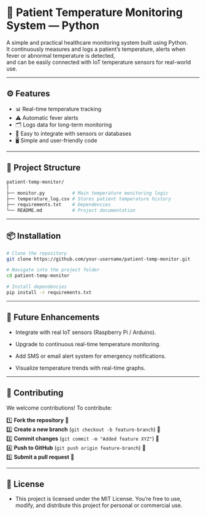 # 🏥 Patient Temperature Monitoring System — Python

A simple and practical healthcare monitoring system built using Python.  
It continuously measures and logs a patient’s temperature, alerts when fever or abnormal temperature is detected,  
and can be easily connected with IoT temperature sensors for real-world use.

---

## ⚙️ Features
- 📊 Real-time temperature tracking  
- ⚠️ Automatic fever alerts  
- 🗂️ Logs data for long-term monitoring  
- 🧠 Easy to integrate with sensors or databases  
- 🖥️ Simple and user-friendly code  

---

## 🧱 Project Structure
```bash
patient-temp-monitor/
│
├── monitor.py          # Main temperature monitoring logic
├── temperature_log.csv # Stores patient temperature history
├── requirements.txt    # Dependencies
└── README.md           # Project documentation
```
---
## 📦 Installation
```bash
# Clone the repository
git clone https://github.com/your-username/patient-temp-monitor.git

# Navigate into the project folder
cd patient-temp-monitor

# Install dependencies
pip install -r requirements.txt

```
---
## 🚀 Future Enhancements
- Integrate with real IoT sensors (Raspberry Pi / Arduino).

- Upgrade to continuous real-time temperature monitoring.

- Add SMS or email alert system for emergency notifications.

- Visualize temperature trends with real-time graphs.
---

## 🤝 Contributing
We welcome contributions! To contribute:

1️⃣ **Fork the repository** 🍴  
2️⃣ **Create a new branch** (`git checkout -b feature-branch`) 🌿  
3️⃣ **Commit changes** (`git commit -m "Added feature XYZ"`) 📝  
4️⃣ **Push to GitHub** (`git push origin feature-branch`) 🚀  
5️⃣ **Submit a pull request** 🔄  

---

## 📜 License
- This project is licensed under the MIT License. You’re free to use, modify, and distribute this project for personal or commercial use.
